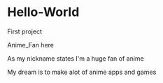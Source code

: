 # Hello-World
First project

Anime_Fan here

As my nickname states I'm a huge fan of anime

My dream is to make alot of anime apps and games
